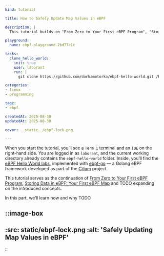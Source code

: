 ```yaml
---
kind: tutorial

title: How to Safely Update Map Values in eBPF

description: |
  This tutorial builds on "From Zero to Your First eBPF Program", "Storing Data in eBPF: Your First eBPF Map" and TODO by TODO. You’ll learn how to TODO

playground:
  name: ebpf-playground-2bd77c1c

tasks:
  clone_hello_world:
    init: true
    user: laborant
    run: |
      git clone https://github.com/dorkamotorka/ebpf-hello-world.git /home/laborant/ebpf-hello-world

categories:
- linux
- programming

tagz:
- ebpf

createdAt: 2025-08-30
updatedAt: 2025-08-30

cover: __static__/ebpf-lock.png

---
```


When you start the tutorial, you’ll see a `Term 1` terminal and an `IDE` on the right-hand side. You are logged in as `laborant`, and the current working directory already contains the `ebpf-hello-world` folder. Inside, you’ll find the [eBPF Hello World labs](https://github.com/dorkamotorka/ebpf-hello-world), implemented with [ebpf-go](https://ebpf-go.dev/) — a Golang eBPF framework developed as part of the [Cilium](https://cilium.io/) project.

This tutorial serves as the continuation of [From Zero to Your First eBPF Program](https://labs.iximiuz.com/tutorials/my-first-ebpf-program-5120140e), [Storing Data in eBPF: Your First eBPF Map](https://labs.iximiuz.com/tutorials/ebpf-maps-tutorial-3efd4617) and TODO expanding on the introduced concepts.

In this part, we’ll learn how and why TODO

::image-box
---
:src: __static__/ebpf-lock.png
:alt: 'Safely Updating Map Values in eBPF'
---
::